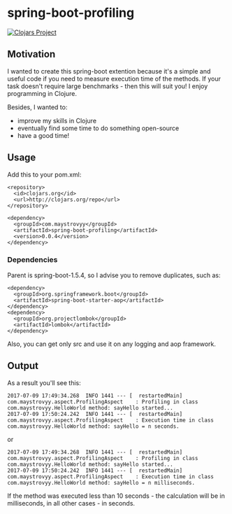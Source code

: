 # spring-boot-profiling
[![Clojars Project](https://img.shields.io/clojars/v/com.maystrovyy/spring-boot-profiling.svg)](https://clojars.org/com.maystrovyy/spring-boot-profiling)

## Motivation

I wanted to create this spring-boot extention because it's a simple and useful code if you need to measure execution 
time of the methods. If your task doesn't require large benchmarks - then this will suit you!
I enjoy programming in Clojure.

Besides, I wanted to:
* improve my skills in Clojure
* eventually find some time to do something open-source
* have a good time!

## Usage

Add this to your pom.xml:

```
<repository>
  <id>clojars.org</id>
  <url>http://clojars.org/repo</url>
</repository>
```
```
<dependency>
  <groupId>com.maystrovyy</groupId>
  <artifactId>spring-boot-profiling</artifactId>
  <version>0.0.4</version>
</dependency>
```

### Dependencies
Parent is spring-boot-1.5.4, so I advise you to remove duplicates, such as:
```
<dependency>
  <groupId>org.springframework.boot</groupId>
  <artifactId>spring-boot-starter-aop</artifactId>
</dependency>
<dependency>
  <groupId>org.projectlombok</groupId>
  <artifactId>lombok</artifactId>
</dependency>
```
Also, you can get only src and use it on any logging and aop framework.

## Output
As a result you'll see this:
```
2017-07-09 17:49:34.268  INFO 1441 --- [  restartedMain] com.maystrovyy.aspect.ProfilingAspect    : Profiling in class com.maystrovyy.HelloWorld method: sayHello started...
2017-07-09 17:50:24.242  INFO 1441 --- [  restartedMain] com.maystrovyy.aspect.ProfilingAspect    : Execution time in class com.maystrovyy.HelloWorld method: sayHello = n seconds.
```
or
```
2017-07-09 17:49:34.268  INFO 1441 --- [  restartedMain] com.maystrovyy.aspect.ProfilingAspect    : Profiling in class com.maystrovyy.HelloWorld method: sayHello started...
2017-07-09 17:50:24.242  INFO 1441 --- [  restartedMain] com.maystrovyy.aspect.ProfilingAspect    : Execution time in class com.maystrovyy.HelloWorld method: sayHello = n milliseconds.
```
If the method was executed less than 10 seconds - the calculation will be in milliseconds, in all other cases - in seconds.
